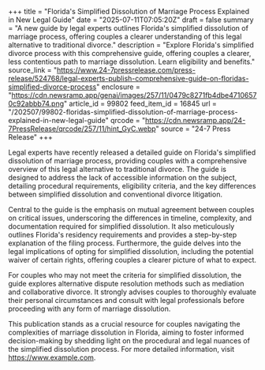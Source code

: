 +++
title = "Florida's Simplified Dissolution of Marriage Process Explained in New Legal Guide"
date = "2025-07-11T07:05:20Z"
draft = false
summary = "A new guide by legal experts outlines Florida's simplified dissolution of marriage process, offering couples a clearer understanding of this legal alternative to traditional divorce."
description = "Explore Florida's simplified divorce process with this comprehensive guide, offering couples a clearer, less contentious path to marriage dissolution. Learn eligibility and benefits."
source_link = "https://www.24-7pressrelease.com/press-release/524768/legal-experts-publish-comprehensive-guide-on-floridas-simplified-divorce-process"
enclosure = "https://cdn.newsramp.app/genai/images/257/11/0479c8271fb4dbe47106570c92abbb74.png"
article_id = 99802
feed_item_id = 16845
url = "/202507/99802-floridas-simplified-dissolution-of-marriage-process-explained-in-new-legal-guide"
qrcode = "https://cdn.newsramp.app/24-7PressRelease/qrcode/257/11/hint_GyC.webp"
source = "24-7 Press Release"
+++

<p>Legal experts have recently released a detailed guide on Florida's simplified dissolution of marriage process, providing couples with a comprehensive overview of this legal alternative to traditional divorce. The guide is designed to address the lack of accessible information on the subject, detailing procedural requirements, eligibility criteria, and the key differences between simplified dissolution and conventional divorce litigation.</p><p>Central to the guide is the emphasis on mutual agreement between couples on critical issues, underscoring the differences in timeline, complexity, and documentation required for simplified dissolution. It also meticulously outlines Florida's residency requirements and provides a step-by-step explanation of the filing process. Furthermore, the guide delves into the legal implications of opting for simplified dissolution, including the potential waiver of certain rights, offering couples a clearer picture of what to expect.</p><p>For couples who may not meet the criteria for simplified dissolution, the guide explores alternative dispute resolution methods such as mediation and collaborative divorce. It strongly advises couples to thoroughly evaluate their personal circumstances and consult with legal professionals before proceeding with any form of marriage dissolution.</p><p>This publication stands as a crucial resource for couples navigating the complexities of marriage dissolution in Florida, aiming to foster informed decision-making by shedding light on the procedural and legal nuances of the simplified dissolution process. For more detailed information, visit <a href='https://www.example.com' rel='nofollow' target='_blank'>https://www.example.com</a>.</p>